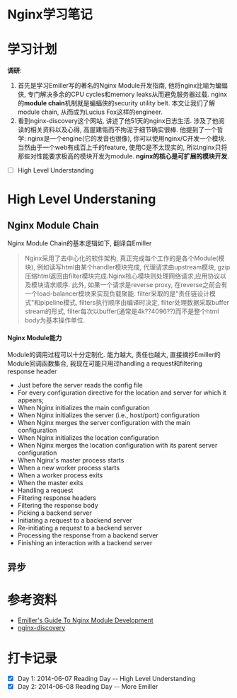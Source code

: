 Nginx学习笔记
==============


学习计划
=============

**调研**: 
1. 首先是学习Emiller写的著名的Nginx Module开发指南, 他将nginx比喻为蝙蝠侠, 专门解决多余的CPU cycles和memory leaks从而避免服务器过载. nginx的**module chain**机制就是蝙蝠侠的security utility belt. 本文让我们了解module chain, 从而成为Lucius Fox这样的engineer.   
2. 看到nginx-discovery这个网站, 讲述了他51天的nginx日志生活. 涉及了他阅读的相关资料以及心得, 高屋建瓴而不拘泥于细节确实很棒. 他提到了一个哲学: nginx是一个engine(它的发音也很像), 你可以使用nginx/C开发一个模块. 当然由于一个web有成百上千的feature, 使用C是不太现实的, 所以nginx只将那些对性能要求极高的模块开发为module. **nginx的核心是可扩展的模块开发**.

- [ ] High Level Understanding


High Level Understaning
========================

Nginx Module Chain
----------------------

Nginx Module Chain的基本逻辑如下, 翻译自Emiller

> Nginx采用了去中心化的软件架构, 真正完成每个工作的是各个Module(模块), 例如读写html由某个handler模块完成, 代理请求由upstream模块, gzip压缩html返回由filter模块完成.Nginx核心模块则处理网络请求,应用协议以及模块请求顺序. 此外, 如果一个请求是reverse proxy, 在reverse之前会有一个load-balancer模块来实现负载聚能. filter采取的是"责任链设计模式"和pipeline模式, filters执行顺序由编译时决定, filter处理数据采取buffer stream的形式, filter每次以buffer(通常是4k??4096??)而不是整个html body为基本操作单位.


#### Nginx Module能力

Module的调用过程可以十分定制化. 能力越大, 责任也越大, 直接摘抄Emiller的Module回调函数集合, 我现在可能只用过handling a request和filtering response header

* Just before the server reads the config file
* For every configuration directive for the location and server for which it appears;
* When Nginx initializes the main configuration
* When Nginx initializes the server (i.e., host/port) configuration
* When Nginx merges the server configuration with the main configuration
* When Nginx initializes the location configuration
* When Nginx merges the location configuration with its parent server configuration
* When Nginx's master process starts
* When a new worker process starts
* When a worker process exits
* When the master exits
* Handling a request
* Filtering response headers
* Filtering the response body
* Picking a backend server
* Initiating a request to a backend server
* Re-initiating a request to a backend server
* Processing the response from a backend server
* Finishing an interaction with a backend server


异步
--------------


参考资料
================

* [Emiller's Guide To Nginx Module Development](http://www.evanmiller.org/nginx-modules-guide.html)
* [nginx-discovery](http://www.nginx-discovery.com/)



打卡记录
================

- [X] Day 1: 2014-06-07 Reading Day -- High Level Understanding
- [X] Day 2: 2014-06-08 Reading Day -- More Emiller
